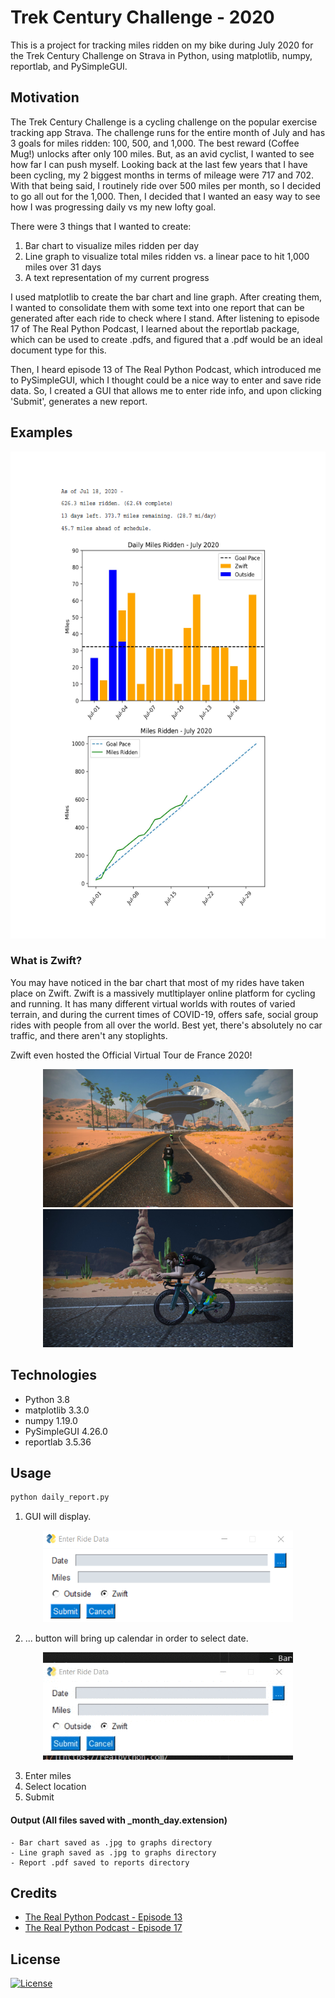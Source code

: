# Trek Century Challenge - 2020  
This is a project for tracking miles ridden on my bike during July 2020 for the Trek Century Challenge on Strava in Python, using matplotlib, numpy, reportlab, and PySimpleGUI. 

## Motivation
The Trek Century Challenge is a cycling challenge on the popular exercise tracking app Strava. The challenge runs for the entire month of July and has 3 goals for miles ridden: 100, 500, and 1,000. The best reward (Coffee Mug!) unlocks after only 100 miles. But, as an avid cyclist, I wanted to see how far I can push myself. Looking back at the last few years that I have been cycling, my 2 biggest months in terms of mileage were 717 and 702. With that being said, I routinely ride over 500 miles per month, so I decided to go all out for the 1,000. Then, I decided that I wanted an easy way to see how I was progressing daily vs my new lofty goal. 

There were 3 things that I wanted to create:
1. Bar chart to visualize miles ridden per day  
2. Line graph to visualize total miles ridden vs. a linear pace to hit 1,000 miles over 31 days  
3. A text representation of my current progress

I used matplotlib to create the bar chart and line graph. After creating them, I wanted to consolidate them with some text into one report that can be generated after each ride to check where I stand. After listening to episode 17 of The Real Python Podcast, I learned about the reportlab package, which can be used to create .pdfs, and figured that a .pdf would be an ideal document type for this.

Then, I heard episode 13 of The Real Python Podcast, which introduced me to PySimpleGUI, which I thought could be a nice way to enter and save ride data. So, I created a GUI that allows me to enter ride info, and upon clicking 'Submit', generates a new report.

## Examples
<p align='center'>
    <img width=600 height=779 src='https://github.com/dcribb19/trek_century_challenge/blob/master/examples/report.png'>
</p>

### What is Zwift?
You may have noticed in the bar chart that most of my rides have taken place on Zwift. Zwift is a massively mutltiplayer online platform for cycling and running. It has many different virtual worlds with routes of varied terrain, and during the current times of COVID-19, offers safe, social group rides with people from all over the world. Best yet, there's absolutely no car traffic, and there aren't any stoplights.  

Zwift even hosted the Official Virtual Tour de France 2020!

<p align='center'>
    <img src=https://github.com/dcribb19/trek_century_challenge/blob/master/examples/zwift_ex.jpg width=400 height=221> <img src=https://github.com/dcribb19/trek_century_challenge/blob/master/examples/zwift_ex3.jpg width=400 height=221>
</p>

## Technologies
- Python 3.8
- matplotlib 3.3.0
- numpy 1.19.0
- PySimpleGUI 4.26.0
- reportlab 3.5.36

## Usage
```python
python daily_report.py
```
1. GUI will display.  
<p align='center'>
    <img width=400 height=147 src='https://github.com/dcribb19/trek_century_challenge/blob/master/examples/gui.png'>
</p>

2. ... button will bring up calendar in order to select date.  
<p align='center'>
    <img width=400 height=172 src='https://github.com/dcribb19/trek_century_challenge/blob/master/examples/calendar.gif'>
</p>  

3. Enter miles  
4. Select location
5. Submit 
#### Output (All files saved with _month_day.extension)  
    - Bar chart saved as .jpg to graphs directory
    - Line graph saved as .jpg to graphs directory
    - Report .pdf saved to reports directory

## Credits  
- [The Real Python Podcast - Episode 13](https://realpython.com/podcasts/rpp/13/)  
- [The Real Python Podcast - Episode 17](https://realpython.com/podcasts/rpp/17/)  

## License
[![License](https://img.shields.io/badge/License-BSD%202--Clause-orange.svg)](https://opensource.org/licenses/BSD-2-Clause)